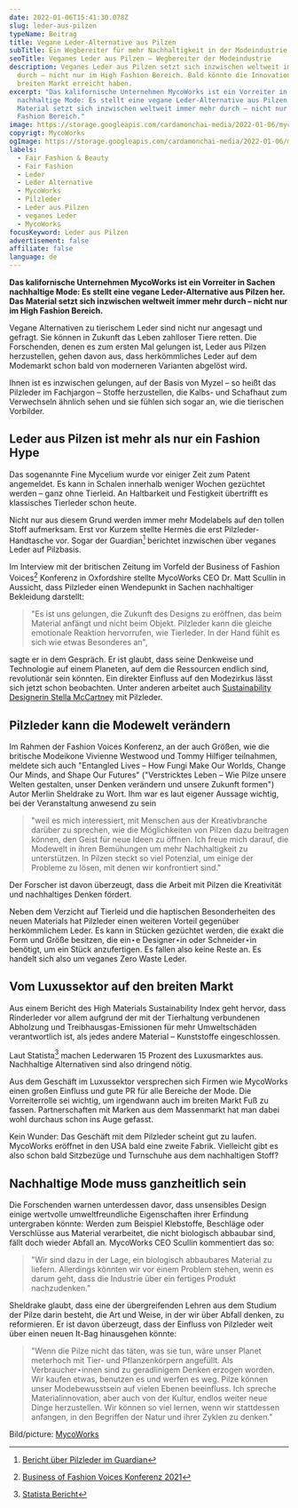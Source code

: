 ```yaml
---
date: 2022-01-06T15:41:30.078Z
slug: leder-aus-pilzen
typeName: Beitrag
title: Vegane Leder-Alternative aus Pilzen
subTitle: Ein Wegbereiter für mehr Nachhaltigkeit in der Modeindustrie
seoTitle: Veganes Leder aus Pilzen – Wegbereiter der Modeindustrie
description: Veganes Leder aus Pilzen setzt sich inzwischen weltweit immer mehr
  durch – nicht nur im High Fashion Bereich. Bald könnte die Innovation auch den
  breiten Markt erreicht haben.
excerpt: "Das kalifornische Unternehmen MycoWorks ist ein Vorreiter in Sachen
  nachhaltige Mode: Es stellt eine vegane Leder-Alternative aus Pilzen her. Das
  Material setzt sich inzwischen weltweit immer mehr durch – nicht nur im High
  Fashion Bereich."
image: https://storage.googleapis.com/cardamonchai-media/2022-01-06/mycoworks-leder-aus-pilzen-jpg-imagine-382828_6c5342_1024_768/640.webp
copyrigt: MycoWorks
ogImage: https://storage.googleapis.com/cardamonchai-media/2022-01-06/mycoworks-leder-aus-pilzen-fb-png-imagine-382828_745f4f_1200_628/640.webp
labels:
  - Fair Fashion & Beauty
  - Fair Fashion
  - Leder
  - Leder Alternative
  - MycoWorks
  - Pilzleder
  - Leder aus Pilzen
  - veganes Leder
  - MycoWorks
focusKeyword: Leder aus Pilzen
advertisement: false
affiliate: false
language: de
---
```

**Das kalifornische Unternehmen MycoWorks ist ein Vorreiter in Sachen nachhaltige Mode: Es stellt eine vegane Leder-Alternative aus Pilzen her. Das Material setzt sich inzwischen weltweit immer mehr durch – nicht nur im High Fashion Bereich.**

Vegane Alternativen zu tierischem Leder sind nicht nur angesagt und gefragt. Sie können in Zukunft das Leben zahlloser Tiere retten. Die Forschenden, denen es zum ersten Mal gelungen ist, Leder aus Pilzen herzustellen, gehen davon aus, dass herkömmliches Leder auf dem Modemarkt schon bald von moderneren Varianten abgelöst wird.

Ihnen ist es inzwischen gelungen, auf der Basis von Myzel – so heißt das Pilzleder im Fachjargon – Stoffe herzustellen, die Kalbs- und Schafhaut zum Verwechseln ähnlich sehen und sie fühlen sich sogar an, wie die tierischen Vorbilder.

## Leder aus Pilzen ist mehr als nur ein Fashion Hype

Das sogenannte Fine Mycelium wurde vor einiger Zeit zum Patent angemeldet. Es kann in Schalen innerhalb weniger Wochen gezüchtet werden – ganz ohne Tierleid. An Haltbarkeit und Festigkeit übertrifft es klassisches Tierleder schon heute.

Nicht nur aus diesem Grund werden immer mehr Modelabels auf den tollen Stoff aufmerksam. Erst vor Kurzem stellte Hermès die erst Pilzleder-Handtasche vor. Sogar der Guardian[^1] berichtet inzwischen über veganes Leder auf Pilzbasis.

Im Interview mit der britischen Zeitung im Vorfeld der Business of Fashion Voices[^2] Konferenz in Oxfordshire stellte MycoWorks CEO Dr. Matt Scullin in Aussicht, dass Pilzleder einen Wendepunkt in Sachen nachhaltiger Bekleidung darstellt:

> "Es ist uns gelungen, die Zukunft des Designs zu eröffnen, das beim Material anfängt und nicht beim Objekt. Pilzleder kann die gleiche emotionale Reaktion hervorrufen, wie Tierleder. In der Hand fühlt es sich wie etwas Besonderes an",

sagte er in dem Gespräch. Er ist glaubt, dass seine Denkweise und Technologie auf einem Planeten, auf dem die Ressourcen endlich sind, revolutionär sein könnten. Ein direkter Einfluss auf den Modezirkus lässt sich jetzt schon beobachten. Unter anderen arbeitet auch [Sustainability Designerin Stella McCartney](/2021/03/stella-mccartney-vegane-lederalternative-pilz/) mit Pilzleder.

## Pilzleder kann die Modewelt verändern

Im Rahmen der Fashion Voices Konferenz, an der auch Größen, wie die britische Modeikone Vivienne Westwood und Tommy Hilfiger teilnahmen, meldete sich auch "Entangled Lives – How Fungi Make Our Worlds, Change Our Minds, and Shape Our Futures" ("Verstricktes Leben – Wie Pilze unsere Welten gestalten, unser Denken verändern und unsere Zukunft formen") Autor Merlin Sheldrake zu Wort. Ihm war es laut eigener Aussage wichtig, bei der Veranstaltung anwesend zu sein

> "weil es mich interessiert, mit Menschen aus der Kreativbranche darüber zu sprechen, wie die Möglichkeiten von Pilzen dazu beitragen können, den Geist für neue Ideen zu öffnen. Ich freue mich darauf, die Modewelt in ihren Bemühungen um mehr Nachhaltigkeit zu unterstützen. In Pilzen steckt so viel Potenzial, um einige der Probleme zu lösen, mit denen wir konfrontiert sind."

Der Forscher ist davon überzeugt, dass die Arbeit mit Pilzen die Kreativität und nachhaltiges Denken fördert.

Neben dem Verzicht auf Tierleid und die haptischen Besonderheiten des neuen Materials hat Pilzleder einen weiteren Vorteil gegenüber herkömmlichem Leder. Es kann in Stücken gezüchtet werden, die exakt die Form und Größe besitzen, die ein⋆e Designer⋆in oder Schneider⋆in benötigt, um ein Stück anzufertigen. Es fallen also keine Reste an. Es handelt sich also um veganes Zero Waste Leder.

## Vom Luxussektor auf den breiten Markt

Aus einem Bericht des High Materials Sustainability Index geht hervor, dass Rinderleder vor allem aufgrund der mit der Tierhaltung verbundenen Abholzung und Treibhausgas-Emissionen für mehr Umweltschäden verantwortlich ist, als jedes andere Material – Kunststoffe eingeschlossen.

Laut Statista[^3] machen Lederwaren 15 Prozent des Luxusmarktes aus. Nachhaltige Alternativen sind also dringend nötig.

Aus dem Geschäft im Luxussektor versprechen sich Firmen wie MycoWorks einen großen Einfluss und gute PR für alle Bereiche der Mode. Die Vorreiterrolle sei wichtig, um irgendwann auch im breiten Markt Fuß zu fassen. Partnerschaften mit Marken aus dem Massenmarkt hat man dabei wohl durchaus schon ins Auge gefasst.

Kein Wunder: Das Geschäft mit dem Pilzleder scheint gut zu laufen. MycoWorks eröffnet in den USA bald eine zweite Fabrik. Vielleicht gibt es also schon bald Sitzbezüge und Turnschuhe aus dem nachhaltigen Stoff?

## Nachhaltige Mode muss ganzheitlich sein

Die Forschenden warnen unterdessen davor, dass unsensibles Design einige wertvolle umweltfreundliche Eigenschaften ihrer Erfindung untergraben könnte: Werden zum Beispiel Klebstoffe, Beschläge oder Verschlüsse aus Material verarbeitet, die nicht biologisch abbaubar sind, fällt doch wieder Abfall an. MycoWorks CEO Scullin kommentiert das so:

> "Wir sind dazu in der Lage, ein biologisch abbaubares Material zu liefern. Allerdings könnten wir vor einem Problem stehen, wenn es darum geht, dass die Industrie über ein fertiges Produkt nachzudenken."

Sheldrake glaubt, dass eine der übergreifenden Lehren aus dem Studium der Pilze darin besteht, die Art und Weise, in der wir über Abfall denken, zu reformieren. Er ist davon überzeugt, dass der Einfluss von Pilzleder weit über einen neuen It-Bag hinausgehen könnte:

> "Wenn die Pilze nicht das täten, was sie tun, wäre unser Planet meterhoch mit Tier- und Pflanzenkörpern angefüllt. Als Verbraucher⋆innen sind zu geradlinigem Denken erzogen worden. Wir kaufen etwas, benutzen es und werfen es weg. Pilze können unser Modebewusstsein auf vielen Ebenen beeinfluss. Ich spreche Materialinnovation, aber auch von der Kultur, endlos weiter neue Dinge herzustellen. Wir können so viel lernen, wenn wir stattdessen anfangen, in den Begriffen der Natur und ihrer Zyklen zu denken."

Bild/picture: [MycoWorks](https://www.mycoworks.com/our-heritage)

[^1]: [Bericht über Pilzleder im Guardian](https://www.theguardian.com/science/2021/dec/02/californian-firm-touts-mushroom-leather-as-sustainability-gamechanger)
[^2]: [Business of Fashion Voices Konferenz 2021](https://www.businessoffashion.com/events/news-analysis/voices-returns-to-soho-farmhouse-this-december/)
[^3]: [Statista Bericht](https://www.statista.com/study/56841/luxury-leather-goods-report/)
